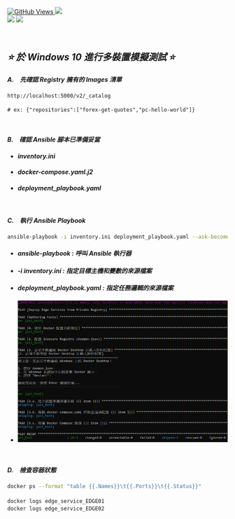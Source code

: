 <a href='https://github.com/Junwu0615/Ansible-Deploy-To-Edge'><img alt='GitHub Views' src='https://views.whatilearened.today/views/github/Junwu0615/Ansible-Deploy-To-Edge.svg'>
[![](https://img.shields.io/badge/Operating_System-Windows_10-blue.svg?style=plastic)](https://www.microsoft.com/zh-tw/software-download/windows10) <br>
[![](https://img.shields.io/badge/Project-Ansible_Deploy_To_Edge-blue.svg?style=plastic)](https://github.com/Junwu0615/Ansible-Deploy-To-Edge)
[![](https://img.shields.io/badge/Project-Docker-blue.svg?style=plastic)](https://github.com/Junwu0615/Ansible-Deploy-To-Edge) <br>

<br>

## *⭐ 於 Windows 10 進行多裝置模擬測試 ⭐*

#### *A.　先確認 Registry 擁有的 Images 清單*
  ```
  http://localhost:5000/v2/_catalog

  # ex: {"repositories":["forex-get-quotes","pc-hello-world"]}
  ```

<br>

#### *B.　確認 Ansible 腳本已準備妥當*
- #### *inventory.ini*
- #### *docker-compose.yaml.j2*
- #### *deployment_playbook.yaml*

<br>

#### *C.　執行 Ansible Playbook*
  ```bash
  ansible-playbook -i inventory.ini deployment_playbook.yaml --ask-become-pass
  ```
  - #### *ansible-playbook : 呼叫 Ansible 執行器*
  - #### *-i inventory.ini : 指定目標主機和變數的來源檔案*
  - #### *deployment_playbook.yaml : 指定任務邏輯的來源檔案*
  - ![PNG](../sample/ansible_success.PNG)

<br>

#### *D.　檢查容器狀態*
  ```bash
  docker ps --format "table {{.Names}}\t{{.Ports}}\t{{.Status}}"

  docker logs edge_service_EDGE01
  docker logs edge_service_EDGE02
  ```